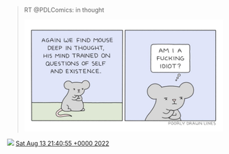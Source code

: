 > RT @PDLComics: in thought 
> 
> ![](../../media/1558569312310501378-FaDG3kNUIAAPzqa.jpg)

<img src="../../media/tweet.ico" width="12" /> [Sat Aug 13 21:40:55 +0000 2022](https://twitter.com/DromerDenker/status/1558569312310501378)